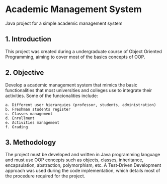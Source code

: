 # Academic Management System
Java project for a simple academic management system

## 1. Introduction
This project was created during a undergraduate course of Object Oriented Programming, aiming to cover most of the basics concepts of OOP.

## 2. Objective
Develop a academic management system that mimics the basic functionalities that most universities and colleges use to integrate their activities. Some of the funcionalities include:  

    a. Different user hierarquies (professor, students, administration)  
    b. Freshman students register  
    c. Classes management  
    d. Enrollment  
    e. Activities management  
    f. Grading  
  
## 3. Methodology
The project must be developed and written in Java programming language and must use OOP concepts such as objects, classes, inheritance, encapsulation, abstraction, polymorphism, etc. A Test-Driven Development approach was used during the code implementation, which details most of the procedure required for the project.
